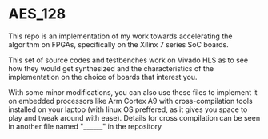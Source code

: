 # AES_128
This repo is an implementation of my work towards accelerating the algorithm on FPGAs, specifically on the Xilinx 7 series SoC boards.


This set of source codes and testbenches work on Vivado HLS as to see how they would get synthesized and the characteristics of the implementation on the choice of boards that interest you.

With some minor modifications, you can also use these files to implement it on embedded processors like Arm Cortex A9 with cross-compilation tools installed on your laptop (with linux OS preffered, as it gives you space to play and tweak around with ease).
Details for cross compilation can be seen in another file named "______" in the repository
